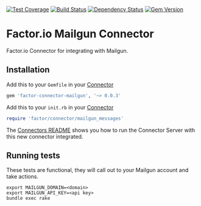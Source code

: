 [![Test Coverage](https://codeclimate.com/github/factor-io/connector-mailgun/badges/coverage.svg)](https://codeclimate.com/github/factor-io/connector-mailgun)
[![Build Status](https://travis-ci.org/factor-io/connector-mailgun.svg?branch=master)](https://travis-ci.org/factor-io/connector-mailgun)
[![Dependency Status](https://gemnasium.com/factor-io/connector-mailgun.svg)](https://gemnasium.com/factor-io/connector-mailgun)
[![Gem Version](https://badge.fury.io/rb/factor-connector-mailgun.png)](http://badge.fury.io/rb/factor-connector-mailgun)

Factor.io Mailgun Connector
======================

Factor.io Connector for integrating with Mailgun.

## Installation
Add this to your `Gemfile` in your [Connector](https://github.com/factor-io/connector)
```ruby
gem 'factor-connector-mailgun', '~> 0.0.3'
```

Add this to your `init.rb`  in your [Connector](https://github.com/factor-io/connector)

```ruby
require 'factor/connector/mailgun_messages'
```

The [Connectors README](https://github.com/factor-io/connector#running) shows you how to run the Connector Server with this new connector integrated.

## Running tests
These tests are functional, they will call out to your Mailgun account and take actions.

```shell
export MAILGUN_DOMAIN=<domain>
export MAILGUN_API_KEY=<api key>
bundle exec rake
```
